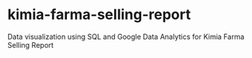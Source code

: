 # kimia-farma-selling-report
Data visualization using SQL and Google Data Analytics for Kimia Farma Selling Report
